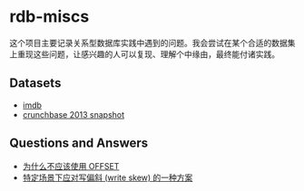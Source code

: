 # rdb-miscs

这个项目主要记录关系型数据库实践中遇到的问题。我会尝试在某个合适的数据集上重现这些问题，让感兴趣的人可以复现、理解个中缘由，最终能付诸实践。

## Datasets

* [imdb](./datasets/imdb.md)
* [crunchbase 2013 snapshot](./datasets/crunchbase_2013.md)

## Questions and Answers

* [为什么不应该使用 OFFSET](./qa/offset.md)
* [特定场景下应对写偏斜 (write skew) 的一种方案](./qa/write-skew.md)
